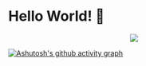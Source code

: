 # Hello World! 👋

<div align="center"> <img src="https://github-profile-trophy.vercel.app/?username=whisperil" /> </div>

[![Ashutosh's github activity graph](https://github-readme-activity-graph.vercel.app/graph?username=whisperil&theme=xcode)](https://github.com/ashutosh00710/github-readme-activity-graph)

<!--
**whisperil/whisperil** is a ✨ _special_ ✨ repository because its `README.md` (this file) appears on your GitHub profile.

Here are some ideas to get you started:
- 🔭 I’m currently working on ...
- 🌱 I’m currently learning ...
- 👯 I’m looking to collaborate on ...
- 🤔 I’m looking for help with ...
- 💬 Ask me about ...
- 📫 How to reach me: ...
- 😄 Pronouns: ...
- ⚡ Fun fact: ...
-->
